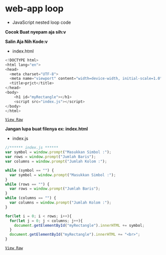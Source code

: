 # web-app loop

+ JavaScript nested loop code

**Cocok Buat nyepam aja sih:v**

**Salin Aja Nih Kode:v**

+ index.html
```js
<!DOCTYPE html>
<html lang="en">
<head>
  <meta charset="UTF-8">
  <meta name="viewport" content="width=device-width, initial-scale=1.0">
  <title>prjct</title>
</head>
<body>
	<h1 id="myRectangle"></h1>
	<script src="index.js"></script>
</body>
</html>
```
[`View Raw`](https://raw.githubusercontent.com/ibrahKrep/loop/main/index.html)

**Jangan lupa buat filenya ex: index.html**

+ index.js

```js
//****** index.js ******
var symbol = window.prompt("Masukkan Simbol :");
var rows = window.prompt("Jumlah Baris");
var columns = window.prompt("Jumlah Kolom :");

while (symbol == "") {
  var symbol = window.prompt("Masukkan Simbol :");
}
while (rows == "") {
  var rows = window.prompt("Jumlah Baris");
}
while (columns == "") {
  var columns = window.prompt("Jumlah Kolom :");
}

for(let i = 0; i < rows; i++){
  for(let j = 0; j < columns; j++){
    document.getElementById("myRectangle").innerHTML += symbol;
  }
  document.getElementById("myRectangle").innerHTML += "<br>";
}
```
[`View Raw`](https://raw.githubusercontent.com/ibrahKrep/loop/main/index.js)
